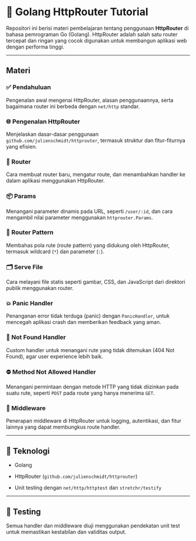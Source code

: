 # 📘 Golang HttpRouter Tutorial

Repositori ini berisi materi pembelajaran tentang penggunaan **HttpRouter** di bahasa pemrograman Go (Golang). HttpRouter adalah salah satu router tercepat dan ringan yang cocok digunakan untuk membangun aplikasi web dengan performa tinggi.

* * *

## Materi

### ✅ Pendahuluan

Pengenalan awal mengenai HttpRouter, alasan penggunaannya, serta bagaimana router ini berbeda dengan `net/http` standar.

### 🌐 Pengenalan HttpRouter

Menjelaskan dasar-dasar penggunaan `github.com/julienschmidt/httprouter`, termasuk struktur dan fitur-fiturnya yang efisien.

### 🧭 Router

Cara membuat router baru, mengatur route, dan menambahkan handler ke dalam aplikasi menggunakan HttpRouter.

### 📦 Params

Menangani parameter dinamis pada URL, seperti `/user/:id`, dan cara mengambil nilai parameter menggunakan `httprouter.Params`.

### 🧩 Router Pattern

Membahas pola rute (route pattern) yang didukung oleh HttpRouter, termasuk wildcard (`*`) dan parameter (`:`).

### 🗂️ Serve File

Cara melayani file statis seperti gambar, CSS, dan JavaScript dari direktori publik menggunakan router.

### 💥 Panic Handler

Penanganan error tidak terduga (panic) dengan `PanicHandler`, untuk mencegah aplikasi crash dan memberikan feedback yang aman.

### 🚫 Not Found Handler

Custom handler untuk menangani rute yang tidak ditemukan (404 Not Found), agar user experience lebih baik.

### ⛔ Method Not Allowed Handler

Menangani permintaan dengan metode HTTP yang tidak diizinkan pada suatu rute, seperti `POST` pada route yang hanya menerima `GET`.

### 🔄 Middleware

Penerapan middleware di HttpRouter untuk logging, autentikasi, dan fitur lainnya yang dapat membungkus route handler.

* * *

## 🔧 Teknologi

*    Golang    

*    HttpRouter (`github.com/julienschmidt/httprouter`)    
 
*    Unit testing dengan `net/http/httptest` dan `stretchr/testify`

* * *

## 🧪 Testing

Semua handler dan middleware diuji menggunakan pendekatan unit test untuk memastikan kestabilan dan validitas output.